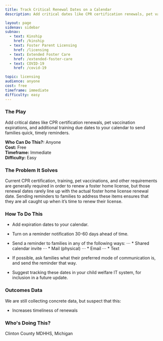 ```yaml
---
title: Track Critical Renewal Dates on a Calendar
description: Add critical dates like CPR certification renewals, pet vaccination expirations, and additional training due dates to your calendar to send families quick, timely reminders.

layout: page
sidenav: sidebar
subnav:
  - text: Kinship
    href: /kinship
  - text: Foster Parent Licensing
    href: /licensing
  - text: Extended Foster Care
    href: /extended-foster-care
  - text: COVID-19
    href: /covid-19

topic: licensing
audience: anyone
cost: free
timeframe: immediate
difficulty: easy
---
```



### The Play

Add critical dates like CPR certification renewals, pet vaccination expirations, and additional training due dates to your calendar to send families quick, timely reminders.

**Who Can Do This?:**
Anyone<br />
**Cost:**
Free<br />
**Timeframe:**
Immediate<br />
**Difficulty:**
Easy<br />

### The Problem It Solves

Current CPR certification, training, pet vaccinations, and other requirements are generally required in order to renew a foster home license, but those renewal dates rarely line up with the actual foster home license renewal date. Sending reminders to families to address these items ensures that they are all caught up when it’s time to renew their license.

### How To Do This

* Add expiration dates to your calendar. 

* Turn on  a reminder notification 30-60 days ahead of time.

* Send a reminder to families in any of the following ways:
⋅⋅⋅ * Shared calendar invite
⋅⋅⋅ * Mail (physical)
⋅⋅⋅ * Email 
⋅⋅⋅ * Text

* If possible, ask families what their preferred mode of communication is, and send the reminder that way. 

* Suggest tracking these dates in your child welfare IT system, for inclusion in a future update.

### Outcomes Data

We are still collecting concrete data, but suspect that this:

* Increases timeliness of renewals

### Who's Doing This?

Clinton County MDHHS, Michigan
